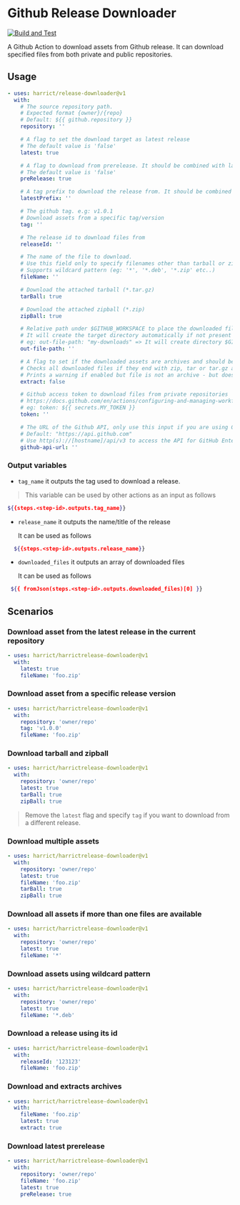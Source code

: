 # Github Release Downloader

[![Build and Test](https://github.com/harrict/release-downloader/actions/workflows/ci.yml/badge.svg)](https://github.com/harrict/release-downloader/actions/workflows/ci.yml)

A Github Action to download assets from Github release. It can download
specified files from both private and public repositories.

## Usage

```yaml
- uses: harrict/release-downloader@v1
  with:
    # The source repository path.
    # Expected format {owner}/{repo}
    # Default: ${{ github.repository }}
    repository: ''

    # A flag to set the download target as latest release
    # The default value is 'false'
    latest: true

    # A flag to download from prerelease. It should be combined with latest flag.
    # The default value is 'false'
    preRelease: true

    # A tag prefix to download the release from. It should be combined with latest flag.
    latestPrefix: ''

    # The github tag. e.g: v1.0.1
    # Download assets from a specific tag/version
    tag: ''

    # The release id to download files from
    releaseId: ''

    # The name of the file to download.
    # Use this field only to specify filenames other than tarball or zipball, if any.
    # Supports wildcard pattern (eg: '*', '*.deb', '*.zip' etc..)
    fileName: ''

    # Download the attached tarball (*.tar.gz)
    tarBall: true

    # Download the attached zipball (*.zip)
    zipBall: true

    # Relative path under $GITHUB_WORKSPACE to place the downloaded file(s)
    # It will create the target directory automatically if not present
    # eg: out-file-path: "my-downloads" => It will create directory $GITHUB_WORKSPACE/my-downloads
    out-file-path: ''

    # A flag to set if the downloaded assets are archives and should be extracted
    # Checks all downloaded files if they end with zip, tar or tar.gz and extracts them, if true.
    # Prints a warning if enabled but file is not an archive - but does not fail.
    extract: false

    # Github access token to download files from private repositories
    # https://docs.github.com/en/actions/configuring-and-managing-workflows/creating-and-storing-encrypted-secrets
    # eg: token: ${{ secrets.MY_TOKEN }}
    token: ''

    # The URL of the Github API, only use this input if you are using Github Enterprise
    # Default: "https://api.github.com"
    # Use http(s)://[hostname]/api/v3 to access the API for GitHub Enterprise Server
    github-api-url: ''
```

### Output variables

- `tag_name` it outputs the tag used to download a release.

> This variable can be used by other actions as an input as follows

```sh
${{steps.<step-id>.outputs.tag_name}}
```

- `release_name` it outputs the name/title of the release

  It can be used as follows

```sh
  ${{steps.<step-id>.outputs.release_name}}
```

- `downloaded_files` it outputs an array of downloaded files

  It can be used as follows

```sh
 ${{ fromJson(steps.<step-id>.outputs.downloaded_files)[0] }}
```

## Scenarios

### Download asset from the latest release in the current repository

```yaml
- uses: harrict/harrictrelease-downloader@v1
  with:
    latest: true
    fileName: 'foo.zip'
```

### Download asset from a specific release version

```yaml
- uses: harrict/harrictrelease-downloader@v1
  with:
    repository: 'owner/repo'
    tag: 'v1.0.0'
    fileName: 'foo.zip'
```

### Download tarball and zipball

```yaml
- uses: harrict/harrictrelease-downloader@v1
  with:
    repository: 'owner/repo'
    latest: true
    tarBall: true
    zipBall: true
```

> Remove the `latest` flag and specify `tag` if you want to download from a
> different release.

### Download multiple assets

```yaml
- uses: harrict/harrictrelease-downloader@v1
  with:
    repository: 'owner/repo'
    latest: true
    fileName: 'foo.zip'
    tarBall: true
    zipBall: true
```

### Download all assets if more than one files are available

```yaml
- uses: harrict/harrictrelease-downloader@v1
  with:
    repository: 'owner/repo'
    latest: true
    fileName: '*'
```

### Download assets using wildcard pattern

```yaml
- uses: harrict/harrictrelease-downloader@v1
  with:
    repository: 'owner/repo'
    latest: true
    fileName: '*.deb'
```

### Download a release using its id

```yaml
- uses: harrict/harrictrelease-downloader@v1
  with:
    releaseId: '123123'
    fileName: 'foo.zip'
```

### Download and extracts archives

```yaml
- uses: harrict/harrictrelease-downloader@v1
  with:
    fileName: 'foo.zip'
    latest: true
    extract: true
```

### Download latest prerelease

```yaml
- uses: harrict/harrictrelease-downloader@v1
  with:
    repository: 'owner/repo'
    fileName: 'foo.zip'
    latest: true
    preRelease: true
```
